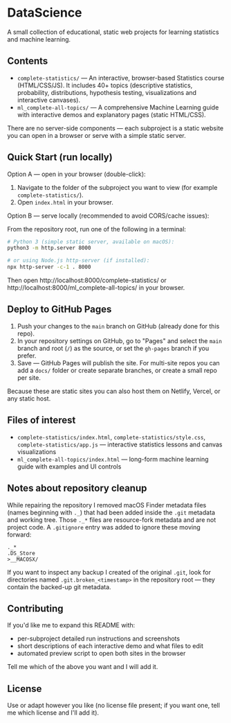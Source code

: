 # DataScience

A small collection of educational, static web projects for learning statistics and machine learning.

## Contents

- `complete-statistics/` — An interactive, browser-based Statistics course (HTML/CSS/JS). It includes 40+ topics (descriptive statistics, probability, distributions, hypothesis testing, visualizations and interactive canvases).
- `ml_complete-all-topics/` — A comprehensive Machine Learning guide with interactive demos and explanatory pages (static HTML/CSS).

There are no server-side components — each subproject is a static website you can open in a browser or serve with a simple static server.

## Quick Start (run locally)

Option A — open in your browser (double-click):

1. Navigate to the folder of the subproject you want to view (for example `complete-statistics/`).
2. Open `index.html` in your browser.

Option B — serve locally (recommended to avoid CORS/cache issues):

From the repository root, run one of the following in a terminal:

```bash
# Python 3 (simple static server, available on macOS):
python3 -m http.server 8000

# or using Node.js http-server (if installed):
npx http-server -c-1 . 8000
```

Then open http://localhost:8000/complete-statistics/ or http://localhost:8000/ml_complete-all-topics/ in your browser.

## Deploy to GitHub Pages

1. Push your changes to the `main` branch on GitHub (already done for this repo).
2. In your repository settings on GitHub, go to "Pages" and select the `main` branch and root (`/`) as the source, or set the `gh-pages` branch if you prefer.
3. Save — GitHub Pages will publish the site. For multi-site repos you can add a `docs/` folder or create separate branches, or create a small repo per site.

Because these are static sites you can also host them on Netlify, Vercel, or any static host.

## Files of interest

- `complete-statistics/index.html`, `complete-statistics/style.css`, `complete-statistics/app.js` — interactive statistics lessons and canvas visualizations
- `ml_complete-all-topics/index.html` — long-form machine learning guide with examples and UI controls

## Notes about repository cleanup

While repairing the repository I removed macOS Finder metadata files (names beginning with `._`) that had been added inside the `.git` metadata and working tree. Those `._*` files are resource-fork metadata and are not project code. A `.gitignore` entry was added to ignore these moving forward:

```
._*
.DS_Store
>__MACOSX/
```

If you want to inspect any backup I created of the original `.git`, look for directories named `.git.broken_<timestamp>` in the repository root — they contain the backed-up git metadata.

## Contributing

If you'd like me to expand this README with:

- per-subproject detailed run instructions and screenshots
- short descriptions of each interactive demo and what files to edit
- automated preview script to open both sites in the browser

Tell me which of the above you want and I will add it.

## License

Use or adapt however you like (no license file present; if you want one, tell me which license and I'll add it).
